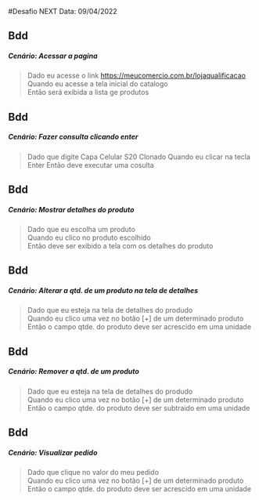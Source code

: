 #Desafio NEXT 
Data: 09/04/2022

## Bdd
##### Cenário: Acessar a pagina
>Dado eu acesse o link https://meucomercio.com.br/lojaqualificacao  
>Quando eu acesse a tela inicial do catalogo  
>Então será exibida a lista ge produtos  

## Bdd
##### Cenário: Fazer consulta clicando enter
>Dado que digite Capa Celular S20 Clonado
>Quando eu clicar na tecla Enter 
>Então deve executar uma cosulta


## Bdd
##### Cenário: Mostrar detalhes do produto
>Dado que eu escolha um produto  
>Quando eu clico no produto escolhido  
>Então deve ser exibido a tela com os detalhes do produto  


## Bdd
##### Cenário: Alterar a qtd. de um produto na tela de detalhes
>Dado que eu esteja na tela de detalhes do produdo  
>Quando eu clico uma vez no botão [+] de um determinado produto  
>Então o campo qtde. do produto deve ser acrescido em uma unidade   


## Bdd
##### Cenário: Remover a qtd. de um produto  
>Dado que eu esteja na tela de detalhes do produdo  
>Quando eu clico uma vez no botão [+] de um determinado produto  
>Então o campo qtde. do produto deve ser subtraido em uma unidade   


## Bdd
##### Cenário: Visualizar pedido  
>Dado que clique no valor do meu pedido  
>Quando eu clico uma vez no botão [+] de um determinado produto  
>Então o campo qtde. do produto deve ser acrescido em uma unidade   

